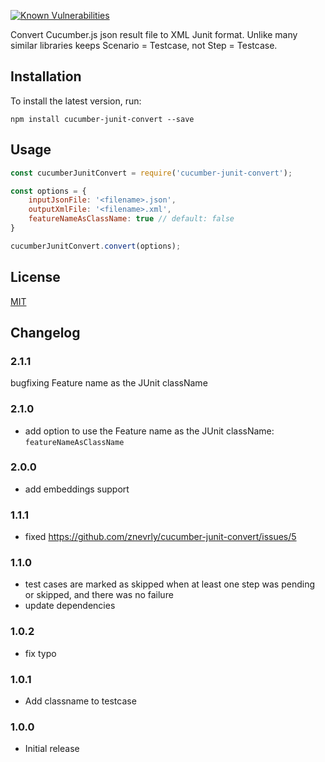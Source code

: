 <a href="https://snyk.io/test/github/znevrly/cucumber-junit-convert"><img src="https://snyk.io/test/github/znevrly/cucumber-junit-convert/badge.svg" alt="Known Vulnerabilities" data-canonical-src="https://snyk.io/test/github/znevrly/cucumber-junit-convert" style="max-width:100%;"></a>


Convert Cucumber.js json result file to XML Junit format. Unlike many similar libraries keeps Scenario = Testcase, not Step = Testcase.

Installation
------------

To install the latest version, run:

    npm install cucumber-junit-convert --save

Usage
-----

```JavaScript
const cucumberJunitConvert = require('cucumber-junit-convert');

const options = {
    inputJsonFile: '<filename>.json',
    outputXmlFile: '<filename>.xml',
    featureNameAsClassName: true // default: false
}

cucumberJunitConvert.convert(options);

```

License
-------

[MIT](LICENSE)

Changelog
---------
### 2.1.1
bugfixing Feature name as the JUnit className

### 2.1.0
- add option to use the Feature name as the JUnit className: `featureNameAsClassName`

### 2.0.0
- add embeddings support 

### 1.1.1
- fixed https://github.com/znevrly/cucumber-junit-convert/issues/5

### 1.1.0
- test cases are marked as skipped when at least one step was pending or skipped, and there was no failure
- update dependencies

### 1.0.2
- fix typo

### 1.0.1
- Add classname to testcase

### 1.0.0
- Initial release
